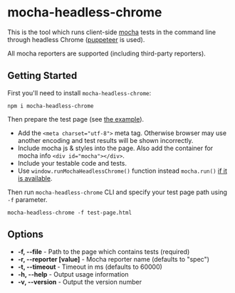 # mocha-headless-chrome

This is the tool which runs client-side [mocha](https://github.com/mochajs/mocha) tests in the command line through headless Chrome ([puppeteer](https://github.com/GoogleChrome/puppeteer) is used).

All mocha reporters are supported (including third-party reporters).

## Getting Started

First you'll need to install `mocha-headless-chrome`:

```
npm i mocha-headless-chrome
```

Then prepare the test page (see [the example](example-page.html)). 

- Add the `<meta charset="utf-8">` meta tag. Otherwise browser may use another encoding and test results will be shown incorrectly.
- Include mocha js & styles into the page. Also add the container for mocha info `<div id="mocha"></div>`.
- Include your testable code and tests. 
- Use `window.runMochaHeadlessChrome()` function instead `mocha.run()` [if it is available](example-page.html#L16-L20).

Then run `mocha-headless-chrome` CLI and specify your test page path using `-f` parameter.

```
mocha-headless-chrome -f test-page.html
```

## Options

- **-f, --file** - Path to the page which contains tests (required)
- **-r, --reporter [value]** - Mocha reporter name (defaults to "spec")
- **-t, --timeout <n>** - Timeout in ms (defaults to 60000)
- **-h, --help** - Output usage information
- **-v, --version** - Output the version number
